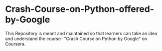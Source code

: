 # Crash-Course-on-Python-offered-by-Google
This Repository is meant and maintained so that learners can take an idea and understand the course- "Crash Course on Python by Google" on Coursera.
